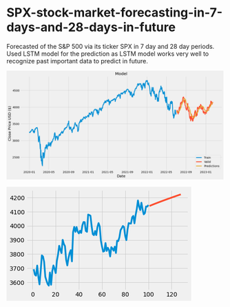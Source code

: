 # SPX-stock-market-forecasting-in-7-days-and-28-days-in-future

 Forecasted of the S&P 500 via its ticker SPX in 7 day and 28 day periods. Used LSTM model for the prediction as LSTM model works very well to recognize past important data to predict in future.

![Train vs Valid vs Prediction](https://github.com/sadnanMohosin/SPX-stock-market-forecasting-in-7-days-and-28-days-in-future/blob/main/1.png)

![Prediction for next 28 days](https://github.com/sadnanMohosin/SPX-stock-market-forecasting-in-7-days-and-28-days-in-future/blob/main/2.png)
